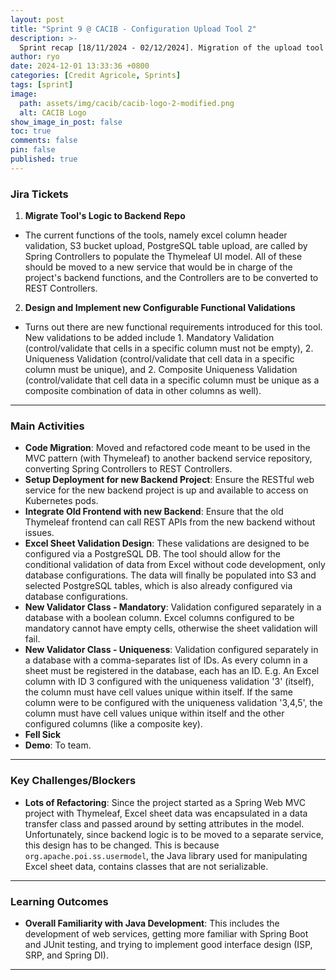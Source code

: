 ```yaml
---
layout: post
title: "Sprint 9 @ CACIB - Configuration Upload Tool 2"
description: >-
  Sprint recap [18/11/2024 - 02/12/2024]. Migration of the upload tool's logic and implementation of new validations.
author: ryo
date: 2024-12-01 13:33:36 +0800
categories: [Credit Agricole, Sprints]
tags: [sprint]
image:
  path: assets/img/cacib/cacib-logo-2-modified.png
  alt: CACIB Logo
show_image_in_post: false
toc: true
comments: false
pin: false
published: true
---
```


### Jira Tickets

1. **Migrate Tool's Logic to Backend Repo**
  - The current functions of the tools, namely excel column header validation, S3 bucket upload, PostgreSQL table upload, are called by Spring Controllers to populate the Thymeleaf UI model. All of these should be moved to a new service that would be in charge of the project's backend functions, and the Controllers are to be converted to REST Controllers.

2. **Design and Implement new Configurable Functional Validations**
  - Turns out there are new functional requirements introduced for this tool. New validations to be added include 1. Mandatory Validation (control/validate that cells in a specific column must not be empty), 2. Uniqueness Validation (control/validate that cell data in a specific column must be unique), and 2. Composite Uniqueness Validation (control/validate that cell data in a specific column must be unique as a composite combination of data in other columns as well).

---

### Main Activities

- **Code Migration**: Moved and refactored code meant to be used in the MVC pattern (with Thymeleaf) to another backend service repository, converting Spring Controllers to REST Controllers. 
- **Setup Deployment for new Backend Project**: Ensure the RESTful web service for the new backend project is up and available to access on Kubernetes pods.
- **Integrate Old Frontend with new Backend**: Ensure that the old Thymeleaf frontend can call REST APIs from the new backend without issues.
- **Excel Sheet Validation Design**: These validations are designed to be configured via a PostgreSQL DB. The tool should allow for the conditional validation of data from Excel without code development, only database configurations. The data will finally be populated into S3 and selected PostgreSQL tables, which is also already configured via database configurations.
- **New Validator Class - Mandatory**: Validation configured separately in a database with a boolean column. Excel columns configured to be mandatory cannot have empty cells, otherwise the sheet validation will fail.
- **New Validator Class - Uniqueness**: Validation configured separately in a database with a comma-separates list of IDs. As every column in a sheet must be registered in the database, each has an ID. E.g. An Excel column with ID 3 configured with the uniqueness validation '3' (itself), the column must have cell values unique within itself. If the same column were to be configured with the uniqueness validation '3,4,5', the column must have cell values unique within itself and the other configured columns (like a composite key).
- **Fell Sick**
- **Demo**: To team.

---

### Key Challenges/Blockers

- **Lots of Refactoring**: Since the project started as a Spring Web MVC project with Thymeleaf, Excel sheet data was encapsulated in a data transfer class and passed around by setting attributes in the model. Unfortunately, since backend logic is to be moved to a separate service, this design has to be changed. This is because `org.apache.poi.ss.usermodel`, the Java library used for manipulating Excel sheet data, contains classes that are not serializable.

---

### Learning Outcomes

- **Overall Familiarity with Java Development**: This includes the development of web services, getting more familiar with Spring Boot and JUnit testing, and trying to implement good interface design (ISP, SRP, and Spring DI). 

---

